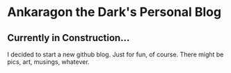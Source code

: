 # Ankaragon the Dark's Personal Blog
## Currently in Construction...
I decided to start a new github blog. Just for fun, of course. There might be pics, art, musings, whatever.

